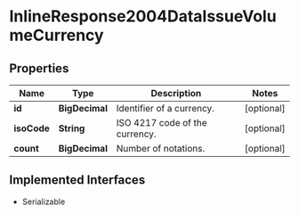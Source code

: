 

# InlineResponse2004DataIssueVolumeCurrency


## Properties

Name | Type | Description | Notes
------------ | ------------- | ------------- | -------------
**id** | **BigDecimal** | Identifier of a currency. |  [optional]
**isoCode** | **String** | ISO 4217 code of the currency. |  [optional]
**count** | **BigDecimal** | Number of notations. |  [optional]


## Implemented Interfaces

* Serializable


